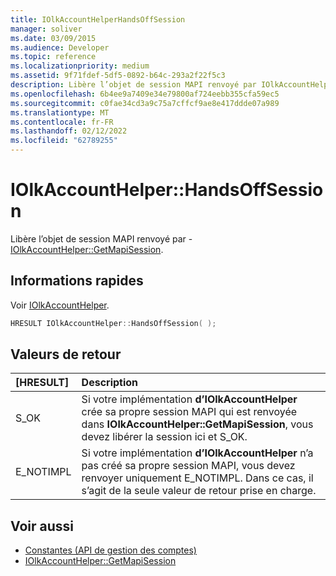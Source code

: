 ```yaml
---
title: IOlkAccountHelperHandsOffSession
manager: soliver
ms.date: 03/09/2015
ms.audience: Developer
ms.topic: reference
ms.localizationpriority: medium
ms.assetid: 9f71fdef-5df5-0892-b64c-293a2f22f5c3
description: Libère l’objet de session MAPI renvoyé par IOlkAccountHelper::GetMapiSession.
ms.openlocfilehash: 6b4ee9a7409e34e79800af724eebb355cfa59ec5
ms.sourcegitcommit: c0fae34cd3a9c75a7cffcf9ae8e417ddde07a989
ms.translationtype: MT
ms.contentlocale: fr-FR
ms.lasthandoff: 02/12/2022
ms.locfileid: "62789255"
---
```

# <a name="iolkaccounthelperhandsoffsession"></a>IOlkAccountHelper::HandsOffSession

Libère l’objet de session MAPI renvoyé par - [IOlkAccountHelper::GetMapiSession](iolkaccounthelper-getmapisession.md).
  
## <a name="quick-info"></a>Informations rapides

Voir [IOlkAccountHelper](iolkaccounthelper.md).
  
```cpp
HRESULT IOlkAccountHelper::HandsOffSession( );
```

## <a name="return-values"></a>Valeurs de retour

|**[HRESULT]**|**Description**|
|:-----|:-----|
|S_OK  <br/> |Si votre implémentation **d’IOlkAccountHelper** crée sa propre session MAPI qui est renvoyée dans **IOlkAccountHelper::GetMapiSession**, vous devez libérer la session ici et S_OK. |
|E_NOTIMPL  <br/> |Si votre implémentation **d’IOlkAccountHelper** n’a pas créé sa propre session MAPI, vous devez renvoyer uniquement E_NOTIMPL. Dans ce cas, il s’agit de la seule valeur de retour prise en charge. |
   
## <a name="see-also"></a>Voir aussi

- [Constantes (API de gestion des comptes)](constants-account-management-api.md)  
- [IOlkAccountHelper::GetMapiSession](iolkaccounthelper-getmapisession.md)


